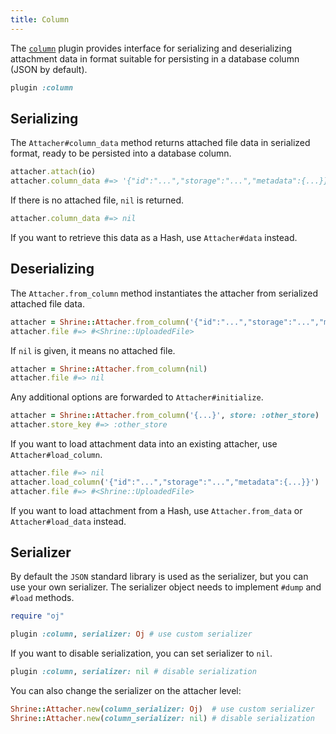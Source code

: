 ```yaml
---
title: Column
---
```


The [`column`][column] plugin provides interface for serializing and
deserializing attachment data in format suitable for persisting in a database
column (JSON by default).

```rb
plugin :column
```

## Serializing

The `Attacher#column_data` method returns attached file data in serialized
format, ready to be persisted into a database column.

```rb
attacher.attach(io)
attacher.column_data #=> '{"id":"...","storage":"...","metadata":{...}}'
```

If there is no attached file, `nil` is returned.

```rb
attacher.column_data #=> nil
```

If you want to retrieve this data as a Hash, use `Attacher#data` instead.

## Deserializing

The `Attacher.from_column` method instantiates the attacher from serialized
attached file data.

```rb
attacher = Shrine::Attacher.from_column('{"id":"...","storage":"...","metadata":{...}}')
attacher.file #=> #<Shrine::UploadedFile>
```

If `nil` is given, it means no attached file.

```rb
attacher = Shrine::Attacher.from_column(nil)
attacher.file #=> nil
```

Any additional options are forwarded to `Attacher#initialize`.

```rb
attacher = Shrine::Attacher.from_column('{...}', store: :other_store)
attacher.store_key #=> :other_store
```

If you want to load attachment data into an existing attacher, use
`Attacher#load_column`.

```rb
attacher.file #=> nil
attacher.load_column('{"id":"...","storage":"...","metadata":{...}}')
attacher.file #=> #<Shrine::UploadedFile>
```

If you want to load attachment from a Hash, use `Attacher.from_data` or
`Attacher#load_data` instead.

## Serializer

By default the `JSON` standard library is used as the serializer, but you can
use your own serializer. The serializer object needs to implement `#dump` and
`#load` methods.

```rb
require "oj"

plugin :column, serializer: Oj # use custom serializer
```

If you want to disable serialization, you can set serializer to `nil`.

```rb
plugin :column, serializer: nil # disable serialization
```

You can also change the serializer on the attacher level:

```rb
Shrine::Attacher.new(column_serializer: Oj)  # use custom serializer
Shrine::Attacher.new(column_serializer: nil) # disable serialization
```

[column]: https://github.com/shrinerb/shrine/blob/master/lib/shrine/plugins/column.rb
